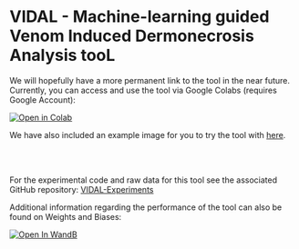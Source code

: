 # VIDAL - Machine-learning guided Venom Induced Dermonecrosis Analysis tooL

We will hopefully have a more permanent link to the tool in the near future. Currently, you can access and use the tool via Google Colabs (requires Google Account):

[![Open in Colab](https://colab.research.google.com/assets/colab-badge.svg)](https://githubtocolab.com/laprade117/VIDAL/blob/main/VIDAL.ipynb)

We have also included an example image for you to try the tool with [here](https://raw.githubusercontent.com/laprade117/VIDAL/main/example_image.png).

<br/><br/>

For the experimental code and raw data for this tool see the associated GitHub repository: [VIDAL-Experiments](https://github.com/laprade117/VIDAL-Experiments)

Additional information regarding the performance of the tool can also be found on Weights and Biases: 

[![Open In WandB](https://raw.githubusercontent.com/wandb/assets/main/wandb-github-badge-28.svg)](https://wandb.ai/willap/VenomAI-Necrosis-UNet/reports/U-Net-Necrosis-Detection-Results--VmlldzoyOTU0OTIy)
